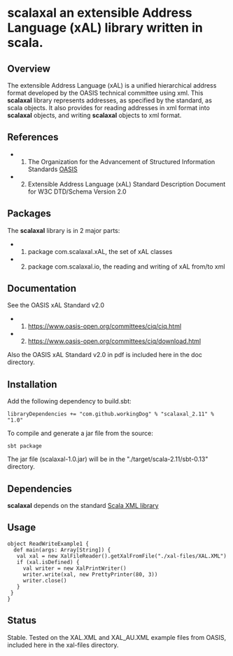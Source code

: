 # **scalaxal** an extensible Address Language (xAL) library written in scala.


## Overview

The extensible Address Language (xAL) is a unified hierarchical address format developed
by the OASIS technical committee using xml. This **scalaxal** library represents addresses,
as specified by the standard, as scala objects. It also provides for reading addresses
in xml format into **scalaxal** objects, and writing **scalaxal** objects to xml format.

## References
 
- 1) The Organization for the Advancement of Structured Information Standards [OASIS](https://www.oasis-open.org/committees/ciq/)
- 2) Extensible Address Language (xAL) Standard Description Document for W3C DTD/Schema Version 2.0

## Packages

The **scalaxal** library is in 2 major parts:
- 1) package com.scalaxal.xAL, the set of xAL classes
- 2) package com.scalaxal.io, the reading and writing of xAL from/to xml

## Documentation

See the OASIS xAL Standard v2.0

- 1) https://www.oasis-open.org/committees/ciq/ciq.html
- 2) https://www.oasis-open.org/committees/ciq/download.html

Also the OASIS xAL Standard v2.0 in pdf is included here in the doc directory.
  
## Installation

Add the following dependency to build.sbt:

    libraryDependencies += "com.github.workingDog" % "scalaxal_2.11" % "1.0"

To compile and generate a jar file from the source:

    sbt package

The jar file (scalaxal-1.0.jar) will be in the "./target/scala-2.11/sbt-0.13" directory.

## Dependencies

**scalaxal** depends on the standard [Scala XML library](https://github.com/scala/scala-xml)  

## Usage

    object ReadWriteExample1 {
      def main(args: Array[String]) {
       val xal = new XalFileReader().getXalFromFile("./xal-files/XAL.XML")
       if (xal.isDefined) {
         val writer = new XalPrintWriter()
         writer.write(xal, new PrettyPrinter(80, 3))
         writer.close()
       }
     }
    }

## Status

Stable. 
Tested on the XAL.XML and XAL_AU.XML example files from OASIS, included here in the xal-files directory.

